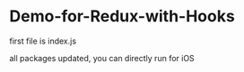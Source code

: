 # Demo-for-Redux-with-Hooks

first file is index.js 

all packages updated, you can directly run for iOS 

